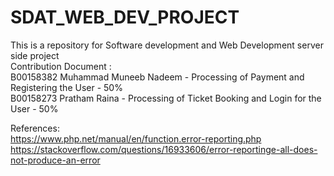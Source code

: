 # SDAT_WEB_DEV_PROJECT
This is a repository for Software  development  and Web Development server side project                                                                                                                 
Contribution Document :                                                                                      
B00158382 Muhammad Muneeb Nadeem - Processing of Payment and Registering the User - 50%                                                                                         
B00158273 Pratham Raina - Processing of Ticket Booking and Login for the User - 50%                                                                        

References:                                          
https://www.php.net/manual/en/function.error-reporting.php          
https://stackoverflow.com/questions/16933606/error-reportinge-all-does-not-produce-an-error
